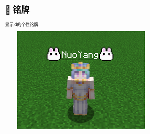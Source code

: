 # 🎏 铭牌

显示id的个性铭牌

<figure><img src="../../.gitbook/assets/2023-05-19_11.21.00.png" alt=""><figcaption></figcaption></figure>
